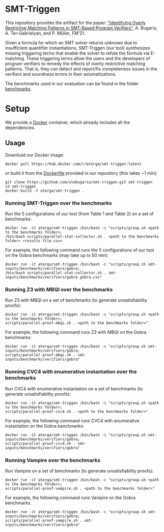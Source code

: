 # SMT-Triggen
This repository provides the artifact for the paper: ["Identifying Overly Restrictive Matching Patterns in SMT-Based Program Verifiers"](https://link.springer.com/chapter/10.1007/978-3-030-90870-6_15), A. Bugariu, A. Ter-Gabrielyan, and P. Müller, FM'21. 

Given a formula for which an SMT solver returns *unknown* due to insufficient quantifier instantiations, SMT-Triggen 
(our tool) synthesizes missing triggering terms that enable the solver to refute the formula via E-matching. These
triggering terms allow the users and the developers of program verifiers to remedy the effects of overly
restrictive matching patterns. That is, they can detect and report/fix completeness issues in the verifiers
and soundness errors in their axiomatizations.

The benchmarks used in our evaluation can be found in the folder [benchmarks](/smt-inputs/benchmarks).

# Setup
We provide a [Docker](https://www.docker.com/) container, which already includes all the dependencies. 

## Usage
Download our Docker image:
```
docker pull https://hub.docker.com/r/aterga/smt-triggen:latest
```
or build it from the [Dockerfile](/Dockerfile) provided in our repository (this takes ~1 min):
```
git clone https://github.com/alebugariu/smt-triggen.git smt-triggen
cd smt-triggen
docker build -t aterga/smt-triggen .
```

### Running SMT-Triggen over the benchmarks

Run the 5 configurations of our tool (from Table 1 and Table 2) on a set of benchmarks:
```
docker run -it aterga/smt-triggen /bin/bash -c "scripts/group.sh <path to the benchmarks folder>;
/bin/bash scripts/parallel-stat-collector.sh . <path to the benchmarks folder> <results file.csv>
```
For example, the following command runs the 5 configurations of our tool on the Gobra benchmarks (may take up to 50 min):

```
docker run -it aterga/smt-triggen /bin/bash -c "scripts/group.sh smt-inputs/benchmarks/verifiers/gobra;
/bin/bash scripts/parallel-stat-collector.sh . smt-inputs/benchmarks/verifiers/gobra gobra.csv"
```

### Running Z3 with MBQI over the benchmarks

Run Z3 with MBQI on a set of benchmarks (to generate unsatisfiability proofs):
```
docker run -it aterga/smt-triggen /bin/bash -c "scripts/group.sh <path to the benchmarks folder>;
scripts/parallel-proof-mbqi.sh . <path to the benchmarks folder>"
```

For example, the following command runs Z3 with MBQI on the Gobra benchmarks:
```
docker run -it aterga/smt-triggen /bin/bash -c "scripts/group.sh smt-inputs/benchmarks/verifiers/gobra;
scripts/parallel-proof-mbqi.sh . smt-inputs/benchmarks/verifiers/gobra"
```

### Running CVC4 with enumerative instantation over the benchmarks

Run CVC4 with enumerative instantation on a set of benchmarks (to generate unsatisfiability proofs):
```
docker run -it aterga/smt-triggen /bin/bash -c "scripts/group.sh <path to the benchmarks folder>;
scripts/parallel-proof-cvc4.sh . <path to the benchmarks folder>"
```

For example, the following command runs CVC4 with enumerative instantation on the Gobra benchmarks:
```
docker run -it aterga/smt-triggen /bin/bash -c "scripts/group.sh smt-inputs/benchmarks/verifiers/gobra;
scripts/parallel-proof-cvc4.sh . smt-inputs/benchmarks/verifiers/gobra"
```

### Running Vampire over the benchmarks

Run Vampire on a set of benchmarks (to generate unsatisfiability proofs):
```
docker run -it aterga/smt-triggen /bin/bash -c "scripts/group.sh <path to the benchmarks folder>;
scripts/parallel-proof-vampire.sh . <path to the benchmarks folder>"
```

For example, the following command runs Vampire on the Gobra benchmarks.
```
docker run -it aterga/smt-triggen /bin/bash -c "scripts/group.sh smt-inputs/benchmarks/verifiers/gobra;
scripts/parallel-proof-vampire.sh . smt-inputs/benchmarks/verifiers/gobra"
```
